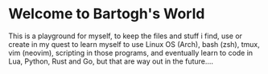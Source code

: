 # Welcome to Bartogh's World

This is a playground for myself, to keep the files and stuff i find, use or
create in my quest to learn myself to use Linux OS (Arch), bash (zsh), tmux,
vim (neovim),  scripting in those programs, and eventually learn to code in
Lua, Python, Rust and Go, but that are way out in the future....

